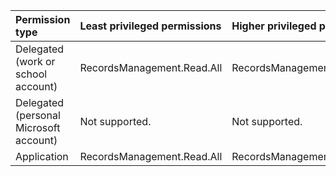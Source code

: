 |Permission type|Least privileged permissions|Higher privileged permissions|
|:---|:---|:---|
|Delegated (work or school account)|RecordsManagement.Read.All|RecordsManagement.ReadWrite.All|
|Delegated (personal Microsoft account)|Not supported.|Not supported.|
|Application|RecordsManagement.Read.All|RecordsManagement.ReadWrite.All|